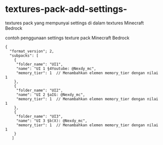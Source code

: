 # textures-pack-add-settings-
textures pack yang mempunyai settings di dalam textures Minecraft Bedrock 

contoh penggunaan settings texture pack Minecraft Bedrock 
```
{
  "format_version"; 2,
  "subpacks": [
    {
     "folder_name": "UI1",
     "name": "UI 1 §4Youtube: @Nexdy_mc",
     "memory_tier": 1  // Menambahkan elemen memory_tier dengan nilai 1
    },
    {
     "folder_name": "UI2",
     "name": "UI 2 §aIG: @Nexdy_mc",
     "memory_tier": 1  // Menambahkan elemen memory_tier dengan nilai 1
    },
    {
     "folder_name": "UI3",
     "name": "UI 3 §b(X): @Nexdy_mc",
     "memory_tier": 1  // Menambahkan elemen memory_tier dengan nilai 1
    }
   ]
```
